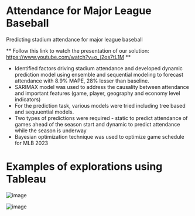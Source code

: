 # Attendance for Major League Baseball
Predicting stadium attendance for major league baseball

** Follow this link to watch the presentation of our solution: https://www.youtube.com/watch?v=o_j2os7tL1M **

* Identified factors driving stadium attendance and developed dynamic prediction model using ensemble and sequential modeling to forecast attendance with 8.9% MAPE, 28% lesser than baseline.
* SARIMAX model was used to address the causality between attendance and important features (game, player, geography and economy level indicators)
* For the prediction task, various models were tried including tree based and sequuential models. 
* Two types of predictions were required - static to predict attendance of games ahead of the season start and dynamic to predict attendance while the season is underway
* Bayesian optimization technique was used to optimize game schedule for MLB 2023


# Examples of explorations using Tableau

![image](https://github.com/DumBiriyani/MLB/assets/19753112/11475e0f-a0ee-4289-bba0-e0d487aa708d)


![image](https://github.com/DumBiriyani/MLB/assets/19753112/ac8bc0f5-0e3e-45e7-b5f5-0ef7a4f25fe1)
